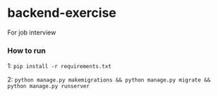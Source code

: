 # backend-exercise
For job interview

### How to run

1: `pip install -r requirements.txt`

2: `python manage.py makemigrations && python manage.py migrate && python manage.py runserver`
